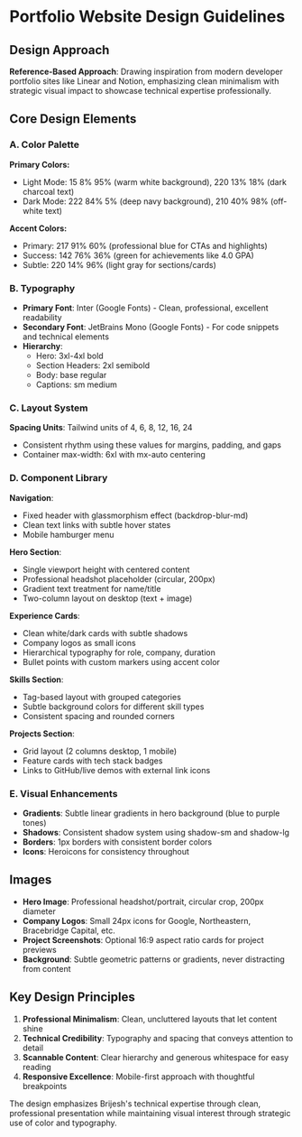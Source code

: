 # Portfolio Website Design Guidelines

## Design Approach
**Reference-Based Approach**: Drawing inspiration from modern developer portfolio sites like Linear and Notion, emphasizing clean minimalism with strategic visual impact to showcase technical expertise professionally.

## Core Design Elements

### A. Color Palette
**Primary Colors:**
- Light Mode: 15 8% 95% (warm white background), 220 13% 18% (dark charcoal text)
- Dark Mode: 222 84% 5% (deep navy background), 210 40% 98% (off-white text)

**Accent Colors:**
- Primary: 217 91% 60% (professional blue for CTAs and highlights)
- Success: 142 76% 36% (green for achievements like 4.0 GPA)
- Subtle: 220 14% 96% (light gray for sections/cards)

### B. Typography
- **Primary Font**: Inter (Google Fonts) - Clean, professional, excellent readability
- **Secondary Font**: JetBrains Mono (Google Fonts) - For code snippets and technical elements
- **Hierarchy**: 
  - Hero: 3xl-4xl bold
  - Section Headers: 2xl semibold
  - Body: base regular
  - Captions: sm medium

### C. Layout System
**Spacing Units**: Tailwind units of 4, 6, 8, 12, 16, 24
- Consistent rhythm using these values for margins, padding, and gaps
- Container max-width: 6xl with mx-auto centering

### D. Component Library

**Navigation**: 
- Fixed header with glassmorphism effect (backdrop-blur-md)
- Clean text links with subtle hover states
- Mobile hamburger menu

**Hero Section**:
- Single viewport height with centered content
- Professional headshot placeholder (circular, 200px)
- Gradient text treatment for name/title
- Two-column layout on desktop (text + image)

**Experience Cards**:
- Clean white/dark cards with subtle shadows
- Company logos as small icons
- Hierarchical typography for role, company, duration
- Bullet points with custom markers using accent color

**Skills Section**:
- Tag-based layout with grouped categories
- Subtle background colors for different skill types
- Consistent spacing and rounded corners

**Projects Section**:
- Grid layout (2 columns desktop, 1 mobile)
- Feature cards with tech stack badges
- Links to GitHub/live demos with external link icons

### E. Visual Enhancements
- **Gradients**: Subtle linear gradients in hero background (blue to purple tones)
- **Shadows**: Consistent shadow system using shadow-sm and shadow-lg
- **Borders**: 1px borders with consistent border colors
- **Icons**: Heroicons for consistency throughout

## Images
- **Hero Image**: Professional headshot/portrait, circular crop, 200px diameter
- **Company Logos**: Small 24px icons for Google, Northeastern, Bracebridge Capital, etc.
- **Project Screenshots**: Optional 16:9 aspect ratio cards for project previews
- **Background**: Subtle geometric patterns or gradients, never distracting from content

## Key Design Principles
1. **Professional Minimalism**: Clean, uncluttered layouts that let content shine
2. **Technical Credibility**: Typography and spacing that conveys attention to detail
3. **Scannable Content**: Clear hierarchy and generous whitespace for easy reading
4. **Responsive Excellence**: Mobile-first approach with thoughtful breakpoints

The design emphasizes Brijesh's technical expertise through clean, professional presentation while maintaining visual interest through strategic use of color and typography.